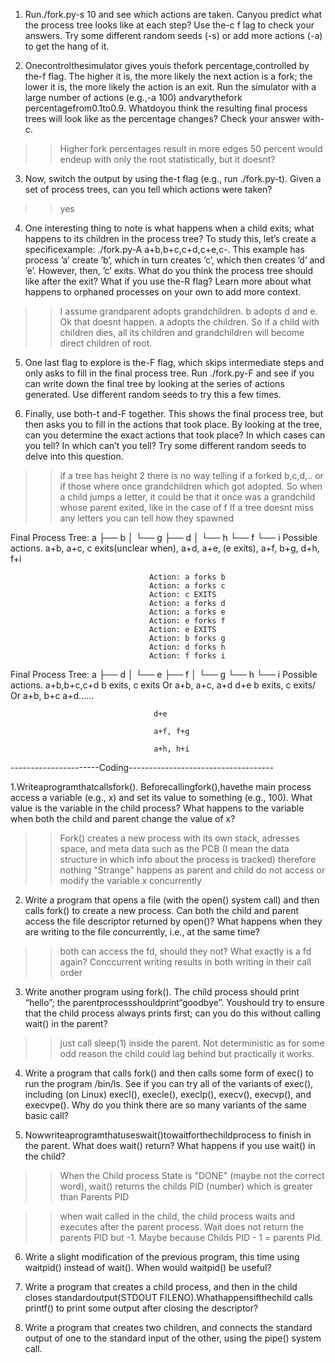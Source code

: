 1. Run./fork.py-s 10 and see which actions are taken. Canyou predict what the process tree looks like at each step? Use the-c f lag to check your answers. Try some different random seeds (-s) or add more actions (-a) to get the hang of it.




2. Onecontrolthesimulator gives youis thefork percentage,controlled by the-f flag. The higher it is, the more likely the next action is a fork; the lower it is, the more likely the action is an exit. Run the simulator with a large number of actions (e.g.,-a 100) andvarythefork percentagefrom0.1to0.9. Whatdoyou think the resulting final process trees will look like as the percentage changes? Check your answer with-c.

>>Higher fork percentages result in more edges
>>50 percent would endeup with only the root statistically, but it doesnt?


3. Now, switch the output by using the-t flag (e.g., run ./fork.py-t). Given a set of process trees, can you tell which actions were taken?
>> yes



4. One interesting thing to note is what happens when a child exits; what happens to its children in the process tree? To study this, let’s create a specificexample: ./fork.py-A a+b,b+c,c+d,c+e,c-. This example has process ’a’ create ’b’, which in turn creates ’c’, which then creates ’d’ and ’e’. However, then, ’c’ exits. What do you think the process tree should like after the exit? What if you use the-R flag? Learn more about what happens to orphaned processes on your own to add more context.

>>I assume grandparent adopts grandchildren. b adopts d and e. Ok that doesnt happen. a adopts the children. So if a child with children dies, all its children and grandchildren will become direct children of root.


5. One last flag to explore is the-F flag, which skips intermediate steps and only asks to fill in the final process tree. Run ./fork.py-F and see if you can write down the final tree by looking at the series of actions generated. Use different random seeds to try this a few times. 

6. Finally, use both-t and-F together. This shows the final process tree, but then asks you to fill in the actions that took place. By looking at the tree, can you determine the exact actions that took place? In which cases can you tell? In which can’t you tell? Try some different random seeds to delve into this question.

>> if a tree has height 2 there is no way telling if a forked b,c,d,.. or if those where once grandchildren which got adopted. So when a child jumps a letter, it could be that it once was a grandchild whose parent exited, like in the case of f
>> If a tree doesnt miss any letters you can tell how they spawned

 Final Process Tree:
                               a
                               ├── b
                               │   └── g
                               ├── d
                               │   └── h
                               └── f
                                   └── i
                                   Possible actions.
                                   a+b, a+c, c exits(unclear when),
                                   a+d, a+e, (e exits), a+f, b+g, d+h,
                                   f+i

                                   Action: a forks b
                                   Action: a forks c
                                   Action: c EXITS
                                   Action: a forks d
                                   Action: a forks e
                                   Action: e forks f
                                   Action: e EXITS
                                   Action: b forks g
                                   Action: d forks h
                                   Action: f forks i

  Final Process Tree:
                               a
                               ├── d
                               │   └── e
                               ├── f
                               │   └── g
                               └── h
                                   └── i
                                    Possible actions.
                                    a+b,b+c,c+d
                                    b exits, c exits
                                    Or
                                    a+b, a+c, a+d
                                    d+e
                                    b exits, c exits/
                                    Or
                                    a+b, b+c
                                    a+d......


                                    d+e

                                    a+f, f+g

                                    a+h, h+i




----------------------Coding------------------------------------

1.Writeaprogramthatcallsfork(). Beforecallingfork(),havethe main process access a variable (e.g., x) and set its value to something (e.g., 100). What value is the variable in the child process? What happens to the variable when both the child and parent change 
the value of x?

>> Fork() creates a new process with its own stack, adresses space, and meta data such as the PCB (I mean the data structure in which info about the process is tracked) therefore nothing "Strange" happens as parent and child do not access or modify the variable x concurrently


2. Write a program that opens a file (with the open() system call) and then calls fork() to create a new process. Can both the child and parent access the file descriptor returned by open()? What happens when they are writing to the file concurrently, i.e., at the same time?
>> both can access the fd, should they not? What exactly is a fd again? Conccurrent writing results in both writing in their call order

3. Write another program using fork(). The child process should print “hello”; the parentprocessshouldprint“goodbye”. Youshould try to ensure that the child process always prints first; can you do this without calling wait() in the parent?
>> just call sleep(1) inside the parent. Not deterministic as for some odd reason the child could lag behind but practically it works.


4. Write a program that calls fork() and then calls some form of exec() to run the program /bin/ls. See if you can try all of the variants of exec(), including (on Linux) execl(), execle(), execlp(), execv(), execvp(), and execvpe(). Why do you think there are so many variants of the same basic call?


5. Nowwriteaprogramthatuseswait()towaitforthechildprocess to finish in the parent. What does wait() return? What happens if you use wait() in the child?
>> When the Child process State is "DONE" (maybe not the correct word), wait() returns the childs PID (number) which is greater than Parents PID

>>when wait called in the child, the child process waits and executes after the parent process. Wait does not return the parents PID but -1. Maybe because Childs PID - 1 = parents PId.


6. Write a slight modification of the previous program, this time using waitpid() instead of wait(). When would waitpid() be useful? 

7. Write a program that creates a child process, and then in the child closes standardoutput(STDOUT FILENO).Whathappensifthechild calls printf() to print some output after closing the descriptor?


8. Write a program that creates two children, and connects the standard output of one to the standard input of the other, using the pipe() system call.